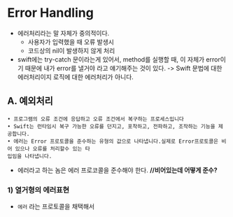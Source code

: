 # Error Handling

- 에러처리라는 말 자체가 중의적이다.
	- 사용자가 입력했을 때 오류 발생시 
	- 코드상의 nil이 발생하지 않게 처리
- swift에는 try-catch	 문이라는게 있어서, method를 실행할 때, 이 자체가 error이기 때문에 내가 error를 낼거야 라고 얘기해주는 것이 있다. -> Swift 문법에 대한 에러처리이지 로직에 대한 에러처리가 아니다.

## A. 예외처리

```
• 프로그램의 오류 조건에 응답하고 오류 조건에서 복구하는 프로세스입니다• Swift는 런타임시 복구 가능한 오류를 던지고, 포착하고, 전파하고, 조작하는 기능을 제공합니다.• 에러는 Error 프로토콜을 준수하는 유형의 값으로 나타냅니다.실제로 Error프로토콜은 비어 있으나 오류를 처리할수 있는 타입임을 나타냅니다.

```

- 에러라고 하는 놈은 에러 프로코콜을 준수해야 한다.
**//비어있는데 어떻게 준수?**

### 1) 열거형의 에러표현

- `에러` 라는 프로토콜을 채택해서 